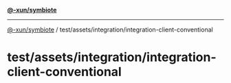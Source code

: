 [**@-xun/symbiote**](../../../../README.md)

***

[@-xun/symbiote](../../../../README.md) / test/assets/integration/integration-client-conventional

# test/assets/integration/integration-client-conventional
